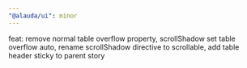 ```yaml
---
"@alauda/ui": minor
---
```


feat: remove normal table overflow property, scrollShadow set table overflow auto, rename scrollShadow directive to scrollable, add table header sticky to parent story
